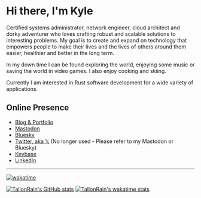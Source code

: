 # Hi there, I'm Kyle

Certified systems administrator, network engineer, cloud architect and dorky adventurer who loves crafting robust and scalable solutions to interesting problems. My goal is to create and expand on technology that empowers people to make their lives and the lives of others around them easier, healthier and better in the long term.

In my down time I can be found exploring the world, enjoying some music or saving the world in video games. I also enjoy cooking and skiing.

Currently I am interested in Rust software development for a wide variety of applications.

## Online Presence

- [Blog & Portfolio](https://kmw.dev)
- [Mastodon](https://mas.to/@TallonRain)
- [Bluesky](https://bsky.app/profile/kmw.dev)
- [Twitter, aka 𝕏](https://twitter.com/TallonRain) (No longer used - Please refer to my Mastodon or Bluesky)
- [Keybase](https://keybase.io/tallonrain)
- [LinkedIn](https://www.linkedin.com/in/kylemworthington/)

---

[![wakatime](https://wakatime.com/badge/user/c176c7a9-95d6-4b49-a65a-ef16c062c1c9.svg)](https://wakatime.com/@c176c7a9-95d6-4b49-a65a-ef16c062c1c9)

[![TallonRain's GitHub stats](https://github-readme-stats.vercel.app/api?username=tallonrain&show_icons=true&count_private=true&theme=tokyonight&hide_border=true)](https://github.com/anuraghazra/github-readme-stats)
[![TallonRain's wakatime stats](https://github-readme-stats.vercel.app/api/wakatime?username=tallonrain&theme=tokyonight&hide_border=true&layout=compact)](https://github.com/anuraghazra/github-readme-stats)

